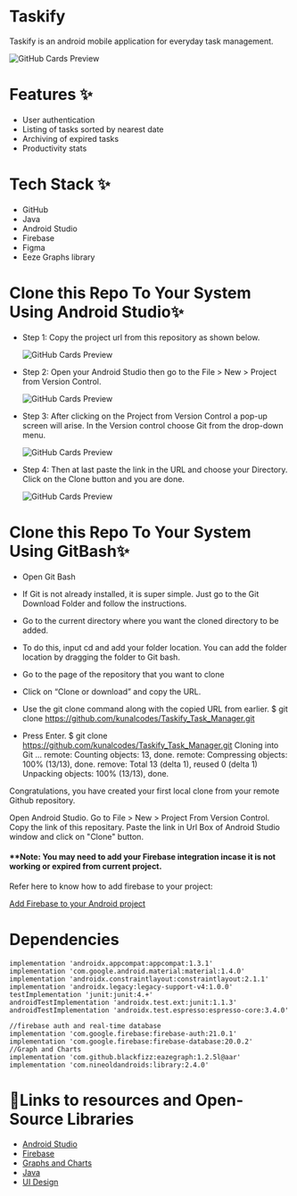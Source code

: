 # Taskify

Taskify is an android mobile application for everyday task management.



 ![GitHub Cards Preview](https://github.com/kunalcodes/Unit2_BuildWeek/blob/main/Taskify/app/src/main/res/drawable/taskify_project_image.jpg)



# Features ✨
* User authentication
* Listing of tasks sorted by nearest date
* Archiving of expired tasks
* Productivity stats



<!-- 
# Links 
* Blog-Post :-  -->

# Tech Stack ✨

* GitHub
* Java
* Android Studio
* Firebase
* Figma
* Eeze Graphs library


# Clone this Repo To Your System Using Android Studio✨

* Step 1: Copy the project url from this repository as shown below.


  ![GitHub Cards Preview](https://media.geeksforgeeks.org/wp-content/uploads/20201103234355/Clone1.png)
  
  
* Step 2: Open your Android Studio then go to the File > New > Project from Version Control.


  ![GitHub Cards Preview](https://media.geeksforgeeks.org/wp-content/uploads/20201103235112/Clone2.png)
  
  
* Step 3: After clicking on the Project from Version Control a pop-up screen will arise. In the Version control choose Git from the drop-down menu.


  ![GitHub Cards Preview](https://media.geeksforgeeks.org/wp-content/uploads/20201103235114/Clone3.png)
  
  
* Step 4: Then at last paste the link in the URL and choose your Directory. Click on the Clone button and you are done.


  ![GitHub Cards Preview](https://media.geeksforgeeks.org/wp-content/uploads/20201103235115/Clone4.png)
  

# Clone this Repo To Your System Using GitBash✨

* Open Git Bash

* If Git is not already installed, it is super simple. Just go to the Git Download Folder and follow the instructions.

* Go to the current directory where you want the cloned directory to be added.

* To do this, input cd and add your folder location. You can add the folder location by dragging the folder to Git bash.

* Go to the page of the repository that you want to clone

* Click on “Clone or download” and copy the URL.

* Use the git clone command along with the copied URL from earlier. $ git clone https://github.com/kunalcodes/Taskify_Task_Manager.git

* Press Enter. $ git clone https://github.com/kunalcodes/Taskify_Task_Manager.git Cloning into Git … remote: Counting objects: 13, done. remote: Compressing objects: 100% (13/13), done. remove: Total 13 (delta 1), reused 0 (delta 1) Unpacking objects: 100% (13/13), done.

Congratulations, you have created your first local clone from your remote Github repository.

Open Android Studio. Go to File > New > Project From Version Control. Copy the link of this repositary. Paste the link in Url Box of Android Studio window and click on "Clone" button.

 #### **Note: You may need to add your Firebase integration incase it is not working or expired from current project.
 
 Refer here to know how to add firebase to your project:

 [Add Firebase to your Android project](https://firebase.google.com/docs/android/setup)


# Dependencies 

    implementation 'androidx.appcompat:appcompat:1.3.1'
    implementation 'com.google.android.material:material:1.4.0'
    implementation 'androidx.constraintlayout:constraintlayout:2.1.1'
    implementation 'androidx.legacy:legacy-support-v4:1.0.0'
    testImplementation 'junit:junit:4.+'
    androidTestImplementation 'androidx.test.ext:junit:1.1.3'
    androidTestImplementation 'androidx.test.espresso:espresso-core:3.4.0'

    //firebase auth and real-time database
    implementation 'com.google.firebase:firebase-auth:21.0.1'
    implementation 'com.google.firebase:firebase-database:20.0.2'
    //Graph and Charts
    implementation 'com.github.blackfizz:eazegraph:1.2.5l@aar'
    implementation 'com.nineoldandroids:library:2.4.0'
<!-- 
# Lessons Learnt📚 -->

# 🔗Links to resources and Open-Source Libraries


* [Android Studio](https://developer.android.com/studio?gclsrc=aw.ds&gclid=EAIaIQobChMI3MPrr7bC9AIVEA4rCh1cBA5PEAAYASAAEgJR7_D_BwE)
* [Firebase](https://firebase.google.com/docs/auth)
* [Graphs and Charts](https://github.com/blackfizz/EazeGraph)
* [Java](https://www.oracle.com/java/technologies/downloads/)
* [UI Design](https://www.figma.com/file/u1s7eOznRSbGTGY5kEs2tz/Task-Management-App)
